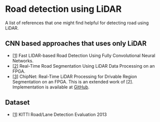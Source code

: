 # Road detection using LiDAR

A list of references that one might find helpful for detecting road using LiDAR.

## CNN based approaches that uses only LiDAR

+ [[1]](https://arxiv.org/pdf/1703.03613.pdf) Fast LIDAR-based Road Detection Using Fully Convolutional Neural Networks.
+ [[2]](https://arxiv.org/pdf/1711.02757.pdf) Real-Time Road Segmentation Using LiDAR Data Processing on an FPGA.
+ [[3]](https://arxiv.org/pdf/1808.03506.pdf) ChipNet: Real-Time LiDAR Processing for Drivable Region Segmentation on an FPGA. This is an extended work of [2]. Implementation is available at [GitHub](https://github.com/YechengLyu/ChipNet).

## Dataset

+ [[1]](http://www.cvlibs.net/datasets/kitti/eval_road.php) KITTI Road/Lane Detection Evaluation 2013 